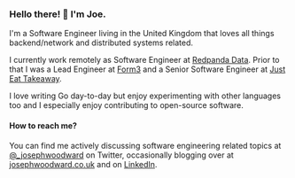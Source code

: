 ### Hello there! 👋 I'm Joe.

I'm a Software Engineer living in the United Kingdom that loves all things backend/network and distributed systems related.

I currently work remotely as Software Engineer at [Redpanda Data](https://www.redpanda.com/). Prior to that I was a Lead Engineer at [Form3](https://www.form3.tech/) and a Senior Software Engineer at [Just Eat Takeaway](https://www.justeattakeaway.com/).

I love writing Go day-to-day but enjoy experimenting with other languages too and I especially enjoy contributing to open-source software.

#### How to reach me?

You can find me actively discussing software engineering related topics at [@_josephwoodward](https://twitter.com/_josephwoodward) on Twitter, occasionally blogging over at [josephwoodward.co.uk](https://josephwoodward.co.uk) and on [LinkedIn](https://www.linkedin.com/in/joseph-woodward2/).

<!--
**Demonthos/demonthos** is a ✨ _special_ ✨ repository because its `README.md` (this file) appears on your GitHub profile.

Here are some ideas to get you started:

- 🔭 I’m currently working on ...
- 🌱 I’m currently learning ...
- 👯 I’m looking to collaborate on ...
- 🤔 I’m looking for help with ...
- 💬 Ask me about ...
- 📫 How to reach me: ...
- 😄 Pronouns: ...
- ⚡ Fun fact: ...
-->

<!--
<div align="center">
    <img src="https://github-readme-stats.vercel.app/api?username=josephwoodward&theme=tokyonight&hide_rank=true"></img>
    <img src="https://github-readme-stats.vercel.app/api/top-langs/?username=josephwoodward&theme=tokyonight"></img>
</div>
-->
